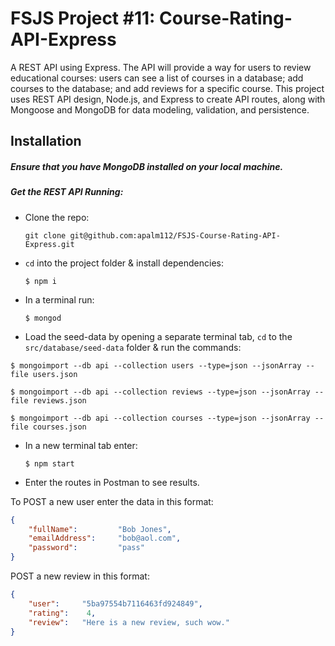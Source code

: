 # FSJS Project #11: Course-Rating-API-Express
A REST API using Express. The API will provide a way for users to review educational courses: users can see a list of courses in a database; add courses to the database; and add reviews for a specific course. This project uses REST API design, Node.js, and Express to create API routes, along with Mongoose and MongoDB for data modeling, validation, and persistence.


## Installation

##### Ensure that you have MongoDB installed on your local machine.

##### Get the REST API Running:

* Clone the repo:

	`git clone git@github.com:apalm112/FSJS-Course-Rating-API-Express.git`

* `cd` into the project folder & install dependencies:

	`$ npm i`

* In a terminal run:

	`$ mongod`

* Load the seed-data by opening a separate terminal tab, `cd` to the `src/database/seed-data` folder & run the commands:

```
$ mongoimport --db api --collection users --type=json --jsonArray --file users.json

$ mongoimport --db api --collection reviews --type=json --jsonArray --file reviews.json

$ mongoimport --db api --collection courses --type=json --jsonArray --file courses.json
```

* In a new terminal tab enter:

	`$ npm start`

* Enter the routes in Postman to see results.

To POST a new user enter the data in this format:

```JSON
{
	"fullName": 		"Bob Jones",
	"emailAddress":     "bob@aol.com",
	"password": 		"pass"
}
```

POST a new review in this format:

```json
{
	"user": 	"5ba97554b7116463fd924849",
	"rating":    4,
	"review":   "Here is a new review, such wow."
}
```

